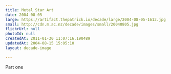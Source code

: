 ```yaml
---
title: Metal Star Art
date: 2004-08-05
large: https://artifact.thepatrick.io/decade/large/2004-08-05-1613.jpg
small: http://cdn.m.ac.nz/decade/images/small/20040805.jpg
flickrUrl: null
photoId: null
createdAt: 2011-01-30 11:07:16.190489
updatedAt: 2004-08-15 15:05:10
layout: decade-image

---
```

Part one
